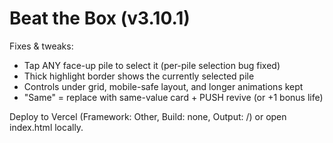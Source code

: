 # Beat the Box (v3.10.1)

Fixes & tweaks:
- Tap ANY face-up pile to select it (per-pile selection bug fixed)
- Thick highlight border shows the currently selected pile
- Controls under grid, mobile-safe layout, and longer animations kept
- "Same" = replace with same-value card + PUSH revive (or +1 bonus life)

Deploy to Vercel (Framework: Other, Build: none, Output: /) or open index.html locally.
